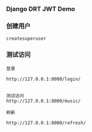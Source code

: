 ### Django DRT JWT Demo

### 创建用户
```
createsuperuser  
```
### 测试访问
```
登录

http://127.0.0.1:8000/login/


测试访问
http://127.0.0.1:8000/music/

刷新

http://127.0.0.1:8000/refresh/
```
